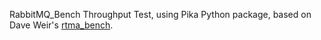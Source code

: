 RabbitMQ_Bench Throughput Test, using Pika Python package, based on Dave Weir's [rtma_bench](https://github.com/dmw109/rtma_bench).
